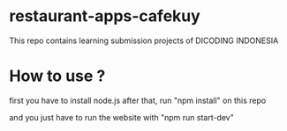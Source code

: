 # restaurant-apps-cafekuy
This repo contains learning submission projects of DICODING INDONESIA

# How to use ?

first you have to install node.js
after that, run "npm install" on this repo

and you just have to run the website with "npm run start-dev"
